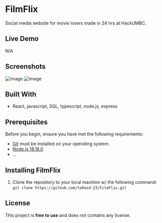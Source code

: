 # FilmFlix
Social media website for movie lovers made in 24 hrs at HackUMBC.

## Live Demo
N/A

## Screenshots
![image](https://github.com/tahmid-23/FilmFlix/assets/109867418/e6a8f088-8142-4e66-a453-a39c822dde8a)
![image](https://github.com/tahmid-23/FilmFlix/assets/109867418/eb817fe6-e496-46c1-aaef-83b0f5fb3d59)

## Built With
- React, javascript, SQL, typescript, node.js, express

## Prerequisites
Before you begin, ensure you have met the following requirements:
  - [Git](https://git-scm.com/downloads) must be installed on your operating system.
  - [Node.js 18.18.0](https://nodejs.org/en)
  - ...

## Installing FilmFlix
1. Clone the repository to your local machine w/ the following command:\
```git clone https://github.com/tahmid-23/FilmFlix.git```

## License
This project is **free to use** and does not contains any license.



